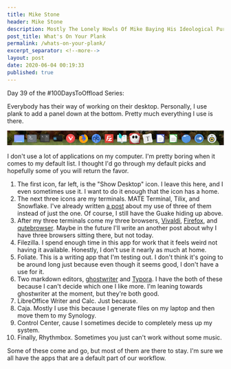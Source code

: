 ```yaml
---
title: Mike Stone
header: Mike Stone
description: Mostly The Lonely Howls Of Mike Baying His Ideological Purity At The Moon
post_title: What's On Your Plank
permalink: /whats-on-your-plank/
excerpt_separator: <!--more-->
layout: post
date: 2020-06-04 00:19:33
published: true
---
```


Day 39 of the #100DaysToOffload Series:

Everybody has their way of working on their desktop. Personally, I use plank to add a panel down at the bottom. Pretty much everything I use is there. 

<!--more-->

![](/assets/images/BYGPW9q.png)

I don't use a lot of applications on my computer. I'm pretty boring when it comes to my default list. I thought I'd go through my default picks and hopefully some of you will return the favor.

1. The first icon, far left, is the "Show Desktop" icon. I leave this here, and I even sometimes use it. I want to do it enough that the icon has a home.
2. The next three icons are my terminals. MATE Terminal, Tilix, and Snowflake. I've already written [a post](https://mikestone.me/how-many-terminals-do-i-need) about my use of three of them instead of just the one. Of course, I still have the Guake hiding up above.
3. After my three terminals come my three browsers, [Vivaldi](https://www.vivaldi.com), [Firefox](https://www.mozilla.org/en-US/firefox/new/), and [qutebrowser](https://qutebrowser.org). Maybe in the future I'll write an another post about why I have three browsers sitting there, but not today.
4. Filezilla. I spend enough time in this app for work that it feels weird not having it available. Honestly, I don't use it nearly as much at home.
5. Foliate. This is a writing app that I'm testing out. I don't think it's going to be around long just because even though it seems good, I don't have a use for it.
6. Two markdown editors, [ghostwriter](https://wereturtle.github.io/ghostwriter/) and [Typora](https://typora.io). I have the both of these because I can't decide which one I like more. I'm leaning towards ghostwriter at the moment, but they're both good.
7. LibreOffice Writer and Calc. Just because.
8. Caja. Mostly I use this because I generate files on my laptop and then move them to my Synology.
9. Control Center, cause I sometimes decide to completely mess up my system.
10. Finally, Rhythmbox. Sometimes you just can't work without some music.

Some of these come and go, but most of them are there to stay. I'm sure we all have the apps that are a default part of our workflow. 
